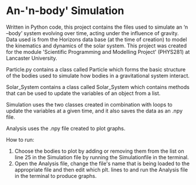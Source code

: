 # An-'n-body' Simulation
Written in Python code, this project contains the files used to simulate an ‘n –body’ system evolving over time, acting under the influence of gravity. Data used is from the Horizons data base (at the time of creation) to model the kinematics and dynamics of the solar system. This project was created for the module 'Scientific Programming and Modelling Project' (PHYS281) at Lancaster University.

Particle.py contains a class called Particle which forms the basic structure of the bodies used to simulate how bodies in a gravitational system interact.

Solar_System contains a class called Solar_System which contains methods that can be used to update the variables of an object from a list.

Simulation uses the two classes created in combination with loops to update the variables at a given time, and it also saves the data as an .npy file.

Analysis uses the .npy file created to plot graphs.

How to run:
1. Choose the bodies to plot by adding or removing them from the list on line 25 in the Simulation file by running the Simulationfile in the terminal.
2. Open the Analysis file, change the file's name that is being loaded to the appropriate file and then edit which plt. lines to and run the Analysis file in the
   terminal to produce graphs.
